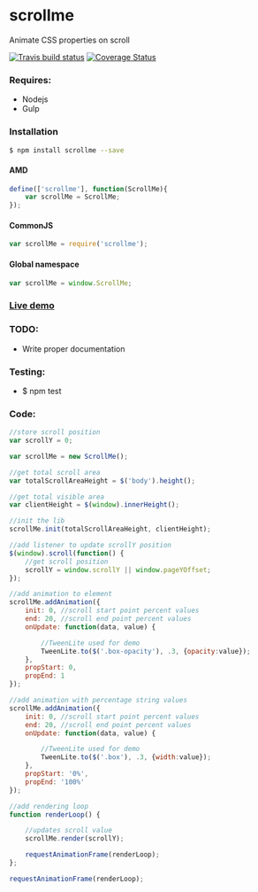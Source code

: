 # scrollme
Animate CSS properties on scroll

[![Travis build status](https://travis-ci.org/iondrimba/scrollme.svg?branch=master)](https://travis-ci.org/iondrimba/scrollme) [![Coverage Status](https://coveralls.io/repos/github/iondrimba/scrollme/badge.svg?branch=master)](https://coveralls.io/github/iondrimba/scrollme?branch=master)

### Requires:

* Nodejs
* Gulp

### Installation

```sh
$ npm install scrollme --save
```

#### AMD

```js
define(['scrollme'], function(ScrollMe){
    var scrollMe = ScrollMe;
});
```

#### CommonJS

```js
var scrollMe = require('scrollme');
```

#### Global namespace

```js
var scrollMe = window.ScrollMe;
```

### [Live demo]

### TODO:

* Write proper documentation

### Testing:

* $ npm test

### Code:

```js
//store scroll position
var scrollY = 0;

var scrollMe = new ScrollMe();

//get total scroll area
var totalScrollAreaHeight = $('body').height();

//get total visible area
var clientHeight = $(window).innerHeight();

//init the lib
scrollMe.init(totalScrollAreaHeight, clientHeight);

//add listener to update scrollY position
$(window).scroll(function() {
    //get scroll position
    scrollY = window.scrollY || window.pageYOffset;
});
```

```js
//add animation to element
scrollMe.addAnimation({
    init: 0, //scroll start point percent values
    end: 20, //scroll end point percent values
    onUpdate: function(data, value) {

        //TweenLite used for demo
        TweenLite.to($('.box-opacity'), .3, {opacity:value});
    },
    propStart: 0,
    propEnd: 1
});
```

```js
//add animation with percentage string values
scrollMe.addAnimation({
    init: 0, //scroll start point percent values
    end: 20, //scroll end point percent values
    onUpdate: function(data, value) {

        //TweenLite used for demo
        TweenLite.to($('.box'), .3, {width:value});
    },
    propStart: '0%',
    propEnd: '100%'
});
```

```js
//add rendering loop
function renderLoop() {

    //updates scroll value
    scrollMe.render(scrollY);

    requestAnimationFrame(renderLoop);
};

requestAnimationFrame(renderLoop);
```



[scss-lint]:<https://github.com/brigade/scss-lint#installation>
[Live demo]:<http://iondrimba.github.io/scrollme/>
